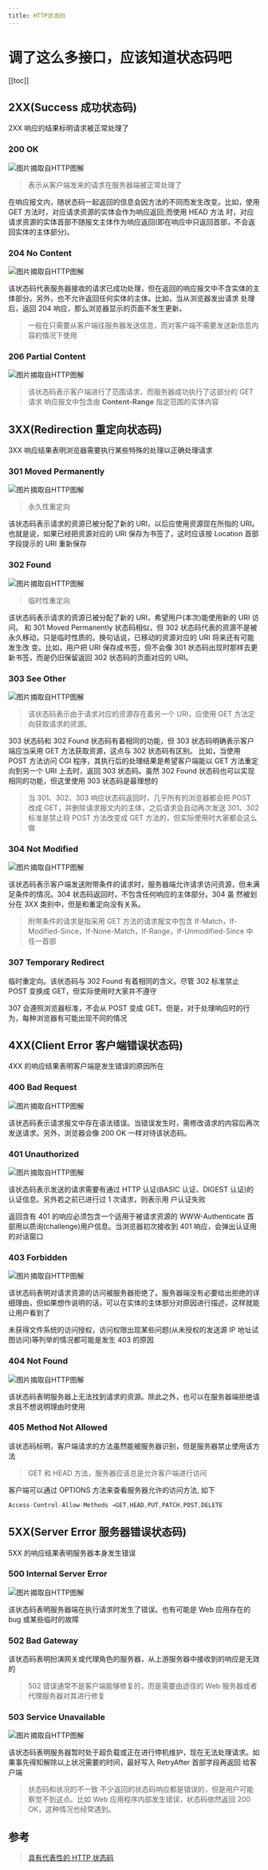 ```yaml
---
title: HTTP状态码
---
```




# 调了这么多接口，应该知道状态码吧
[[toc]]

## 2XX(Success 成功状态码)

2XX 响应的结果标明请求被正常处理了

### 200 OK



![图片摘取自HTTP图解](../../.vuepress/public/images/16029efa6af2ea6c)



> 表示从客户端发来的请求在服务器端被正常处理了

在响应报文内，随状态码一起返回的信息会因方法的不同而发生改变。比如，使用 GET 方法时，对应请求资源的实体会作为响应返回;而使用 HEAD 方法 时，对应请求资源的实体首部不随报文主体作为响应返回(即在响应中只返回首部，不会返回实体的主体部分)。

### 204 No Content



![图片摘取自HTTP图解](../../.vuepress/public/images/16029efa697ec682)



该状态码代表服务器接收的请求已成功处理，但在返回的响应报文中不含实体的主体部分。另外，也不允许返回任何实体的主体。比如，当从浏览器发出请求 处理后，返回 204 响应，那么浏览器显示的页面不发生更新。

> 一般在只需要从客户端往服务器发送信息，而对客户端不需要发送新信息内容的情况下使用

### 206 Partial Content



![图片摘取自HTTP图解](../../.vuepress/public/images/16029efb76d2b65f)



> 该状态码表示客户端进行了范围请求，而服务器成功执行了这部分的 GET 请求
>  响应报文中包含由 **Content-Range** 指定范围的实体内容

## 3XX(Redirection 重定向状态码)

3XX 响应结果表明浏览器需要执行某些特殊的处理以正确处理请求

### 301 Moved Permanently



![图片摘取自HTTP图解](../../.vuepress/public/images/16029efa6a4ba749)



> 永久性重定向

该状态码表示请求的资源已被分配了新的 URI，以后应使用资源现在所指的 URI。也就是说，如果已经把资源对应的 URI 保存为书签了，这时应该按 Location 首部字段提示的 URI 重新保存

### 302 Found



![图片摘取自HTTP图解](../../.vuepress/public/images/16029efba78b2b7e)



> 临时性重定向

该状态码表示请求的资源已被分配了新的 URI，希望用户(本次)能使用新的 URI 访问。 和 301 Moved Permanently 状态码相似，但 302 状态码代表的资源不是被永久移动，只是临时性质的。换句话说，已移动的资源对应的 URI 将来还有可能发生改 变。比如，用户把 URI 保存成书签，但不会像 301 状态码出现时那样去更新书签，而是仍旧保留返回 302 状态码的页面对应的 URI。

### 303 See Other



![图片摘取自HTTP图解](../../.vuepress/public/images/16029efbc1b5cfce)



> 该状态码表示由于请求对应的资源存在着另一个 URI，应使用 GET 方法定向获取请求的资源。

303 状态码和 302 Found 状态码有着相同的功能，但 303 状态码明确表示客户端应当采用 GET 方法获取资源，这点与 302 状态码有区别。 比如，当使用 POST 方法访问 CGI 程序，其执行后的处理结果是希望客户端能以 GET 方法重定向到另一个 URI 上去时，返回 303 状态码。虽然 302 Found 状态码也可以实现相同的功能，但这里使用 303 状态码是最理想的

> 当 301、302、303 响应状态码返回时，几乎所有的浏览器都会把 POST 改成 GET，并删除请求报文内的主体，之后请求会自动再次发送
>  301、302 标准是禁止将 POST 方法改变成 GET 方法的，但实际使用时大家都会这么做

### 304 Not Modified



![图片摘取自HTTP图解](../../.vuepress/public/images/16029efaa07f726e)



该状态码表示客户端发送附带条件的请求时，服务器端允许请求访问资源，但未满足条件的情况。304 状态码返回时，不包含任何响应的主体部分。304 虽 然被划分在 3XX 类别中，但是和重定向没有关系。

> 附带条件的请求是指采用 GET 方法的请求报文中包含 If-Match，If-Modified-Since，If-None-Match，If-Range，If-Unmodified-Since 中任一首部

### 307 Temporary Redirect

临时重定向。该状态码与 302 Found 有着相同的含义。尽管 302 标准禁止 POST 变换成 GET，但实际使用时大家并不遵守

307 会遵照浏览器标准，不会从 POST 变成 GET。但是，对于处理响应时的行为，每种浏览器有可能出现不同的情况

## 4XX(Client Error 客户端错误状态码)

4XX 的响应结果表明客户端是发生错误的原因所在

### 400 Bad Request



![图片摘取自HTTP图解](../../.vuepress/public/images/16029efaa064bdb6)



该状态码表示请求报文中存在语法错误。当错误发生时，需修改请求的内容后再次发送请求。另外，浏览器会像 200 OK 一样对待该状态码。

### 401 Unauthorized



![图片摘取自HTTP图解](../../.vuepress/public/images/16029efacc2e6a4c)



该状态码表示发送的请求需要有通过 HTTP 认证(BASIC 认证、DIGEST 认证)的认证信息。另外若之前已进行过 1 次请求，则表示用 户认证失败

返回含有 401 的响应必须包含一个适用于被请求资源的 WWW-Authenticate 首部用以质询(challenge)用户信息。当浏览器初次接收到 401 响应，会弹出认证用的对话窗口

### 403 Forbidden



![图片摘取自HTTP图解](../../.vuepress/public/images/16029efaa0cce655)



该状态码表明对请求资源的访问被服务器拒绝了。服务器端没有必要给出拒绝的详细理由，但如果想作说明的话，可以在实体的主体部分对原因进行描述，这样就能让用户看到了

未获得文件系统的访问授权，访问权限出现某些问题(从未授权的发送源 IP 地址试图访问)等列举的情况都可能是发生 403 的原因

### 404 Not Found



![图片摘取自HTTP图解](../../.vuepress/public/images/16029efac97cd782)



该状态码表明服务器上无法找到请求的资源。除此之外，也可以在服务器端拒绝请求且不想说明理由时使用

### 405 Method Not Allowed

该状态码标明，客户端请求的方法虽然能被服务器识别，但是服务器禁止使用该方法

> GET 和 HEAD 方法，服务器应该总是允许客户端进行访问

客户端可以通过 OPTIONS 方法来查看服务器允许的访问方法, 如下

```js
Access-Control-Allow-Methods →GET,HEAD,PUT,PATCH,POST,DELETE
```

## 5XX(Server Error 服务器错误状态码)

5XX 的响应结果表明服务器本身发生错误

### 500 Internal Server Error



![图片摘取自HTTP图解](../../.vuepress/public/images/16029efae2420839)



该状态码表明服务器端在执行请求时发生了错误。也有可能是 Web 应用存在的 bug 或某些临时的故障

### 502 Bad Gateway

该状态码表明扮演网关或代理角色的服务器，从上游服务器中接收到的响应是无效的

> 502 错误通常不是客户端能够修复的，而是需要由途径的 Web 服务器或者代理服务器对其进行修复

### 503 Service Unavailable



![图片摘取自HTTP图解](../../.vuepress/public/images/16029efaf01b284a)



该状态码表明服务器暂时处于超负载或正在进行停机维护，现在无法处理请求。如果事先得知解除以上状况需要的时间，最好写入 RetryAfter 首部字段再返回 给客户端

> 状态码和状况的不一致
>  不少返回的状态码响应都是错误的，但是用户可能察觉不到这点。比如 Web 应用程序内部发生错误，状态码依然返回 200 OK，这种情况也经常遇到。

## 参考

> [具有代表性的 HTTP 状态码](https://juejin.cn/post/6844903519447678990#heading-20)
